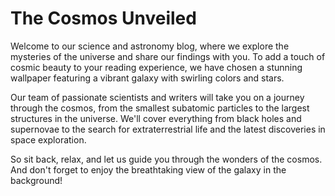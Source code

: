 <!--
Write me markdown content of website with wallpaper:

"A vibrant galaxy with swirling colors and stars for a science or astronomy blog"

The header of the page should not be copy of the text but rather a real content of the website which is using this wallpaper.
-->

<!--font:Poppins-->

# The Cosmos Unveiled

Welcome to our science and astronomy blog, where we explore the mysteries of the universe and share our findings with you. To add a touch of cosmic beauty to your reading experience, we have chosen a stunning wallpaper featuring a vibrant galaxy with swirling colors and stars.

Our team of passionate scientists and writers will take you on a journey through the cosmos, from the smallest subatomic particles to the largest structures in the universe. We'll cover everything from black holes and supernovae to the search for extraterrestrial life and the latest discoveries in space exploration.

So sit back, relax, and let us guide you through the wonders of the cosmos. And don't forget to enjoy the breathtaking view of the galaxy in the background!
